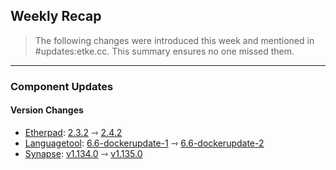 ## Weekly Recap

> The following changes were introduced this week and mentioned in #updates:etke.cc. This summary ensures no one missed them.

---

### Component Updates

#### Version Changes

* [Etherpad](https://github.com/ether/etherpad-lite): [2.3.2](https://github.com/ether/etherpad-lite/releases/tag/2.3.2) ⇾ [2.4.2](https://github.com/ether/etherpad-lite/releases/tag/2.4.2)
* [Languagetool](https://github.com/Erikvl87/docker-languagetool): [6.6-dockerupdate-1](https://github.com/Erikvl87/docker-languagetool/releases/tag/v6.6-dockerupdate-1) ⇾ [6.6-dockerupdate-2](https://github.com/Erikvl87/docker-languagetool/releases/tag/v6.6-dockerupdate-2)
* [Synapse](https://github.com/element-hq/synapse): [v1.134.0](https://github.com/element-hq/synapse/releases/tag/v1.134.0) ⇾ [v1.135.0](https://github.com/element-hq/synapse/releases/tag/v1.135.0)
